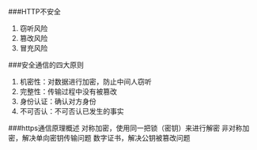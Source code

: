 ###HTTP不安全
1. 窃听风险
2. 篡改风险
3. 冒充风险

###安全通信的四大原则
1. 机密性：对数据进行加密，防止中间人窃听
2. 完整性：传输过程中没有被篡改
3. 身份认证：确认对方身份
4. 不可否认：不可否认已发生的事实

###https通信原理概述
对称加密，使用同一把锁（密钥）来进行解密
非对称加密，解决单向密钥传输问题
数字证书，解决公钥被篡改问题